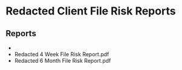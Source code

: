 # Redacted Client File Risk Reports

## Reports
- 
- Redacted 4 Week File Risk Report.pdf
- Redacted 6 Month File Risk Report.pdf




